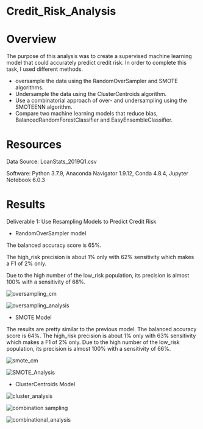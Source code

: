 
# Credit_Risk_Analysis

# Overview

The purpose of this analysis was to create a supervised machine learning model that could accurately predict credit risk. In order to complete this task, I used  different methods.

- oversample the data using the RandomOverSampler and SMOTE algorithms.
- Undersample the data using the ClusterCentroids algorithm.
- Use a combinatorial approach of over- and undersampling using the SMOTEENN algorithm.
- Compare two machine learning models that reduce bias, BalancedRandomForestClassifier and EasyEnsembleClassifier.

# Resources

Data Source: LoanStats_2019Q1.csv

Software: Python 3.7.9, Anaconda Navigator 1.9.12, Conda 4.8.4, Jupyter Notebook 6.0.3

# Results

Deliverable 1: Use Resampling Models to Predict Credit Risk

- RandomOverSampler model 

The balanced accuracy score is 65%.

The high_risk precision is about 1% only with 62% sensitivity which makes a F1 of 2% only.

Due to the high number of the low_risk population, its precision is almost 100% with a sensitivity of 68%.

![oversampling_cm](https://user-images.githubusercontent.com/96400887/183689353-c5289cb0-e7a2-45db-b245-ad3fd4d6bb41.png)

![oversampling_analysis](https://user-images.githubusercontent.com/96400887/183689436-71c929b1-684f-47ee-9861-8981ce0cd8dd.png)

- SMOTE Model

The results are pretty similar to the previous model.
The balanced accuracy score is 64%.
The high_risk precision is about 1% only with 63% sensitivity which makes a F1 of 2% only.
Due to the high number of the low_risk population, its precision is almost 100% with a sensitivity of 66%.

![smote_cm](https://user-images.githubusercontent.com/96400887/183689482-32e9c9ec-d798-4f33-b79b-dfd43e2026ee.png)

![SMOTE_Analysis](https://user-images.githubusercontent.com/96400887/183689514-8a37fc11-f5d0-4c00-bf07-96914b1da048.png)

- ClusterCentroids Model

![cluster_analysis](https://user-images.githubusercontent.com/96400887/183693506-d39c1744-8490-4217-aafe-0bc3d50a649d.png)


![combination sampling](https://user-images.githubusercontent.com/96400887/183689981-e1dc0256-5682-4e79-aec7-6e1c52558069.png)

![combinational_analysis](https://user-images.githubusercontent.com/96400887/183689998-7a13781a-d9a6-4103-9cbb-1476fda2da2e.png)

















